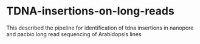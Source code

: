 # TDNA-insertions-on-long-reads
This described the pipeline for identification of tdna insertions in nanopore and pacbio long read sequencing of Arabidopsis lines
